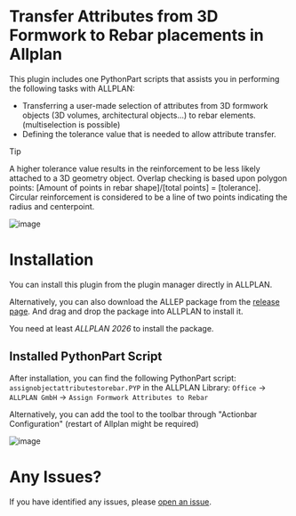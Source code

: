 # Transfer Attributes from 3D Formwork to Rebar placements in Allplan

This plugin includes one PythonPart scripts that assists you in performing the following tasks with ALLPLAN:

* Transferring a user-made selection of attributes from 3D formwork objects (3D volumes, architectural objects...) to rebar elements. (multiselection is possible)
* Defining the tolerance value that is needed to allow attribute transfer.

> [!TIP]
> A higher tolerance value results in the reinforcement to be less likely attached to a 3D geometry object.
> Overlap checking is based upon polygon points: [Amount of points in rebar shape]/[total points] = [tolerance].
> Circular reinforcement is considered to be a line of two points indicating the radius and centerpoint.


![image](https://github.com/user-attachments/assets/e0202411-f07a-4c96-bd9d-d0a11ff93d08)



# Installation
You can install this plugin from the plugin manager directly in ALLPLAN. 

Alternatively, you can also download the ALLEP package from the [release page](https://github.com/bertvo-allplan/AllplanFormworkAttributeTransfer/releases). And drag and drop the package into ALLPLAN to install it.

You need at least _ALLPLAN 2026_ to install the package.

## Installed PythonPart Script
After installation, you can find the following PythonPart script: `assignobjectattributestorebar.PYP`
in the ALLPLAN Library:
`Office` → `ALLPLAN GmbH` → `Assign Formwork Attributes to Rebar`

Alternatively, you can add the tool to the toolbar through "Actionbar Configuration" (restart of Allplan might be required)

![image](https://github.com/user-attachments/assets/16ad319a-55a6-47ad-8340-5cc9da4fde98)

# Any Issues?
If you have identified any issues, please [open an issue](https://github.com/bertvo-allplan/AllplanFormworkAttributeTransfer/issues).
